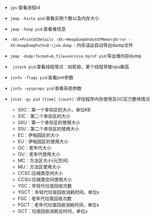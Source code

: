 - `jps`:查看进程id
- `jmap -histo pid`:查看实例个数以及内存大小
- `jmap -heap pid`:查看堆信息
- `-XX:+PrintGCDetails -XX:+HeapDumpOnOutOfMemoryError -XX:HeapDumpPath=D:\jvm.dump `: 内存溢出自动导出dump文件 
- `jmap -dump:format=b,file=service.hprof pid`:导出堆内存dump

- ` jstack pid`:查看线程情况：如死锁，某个线程导致cpu飙高
- `jinfo -flags pid`:查看jvm参数
- `jinfo -sysprops pid`:查看系统参数
- `jstat -gc pid [time] [count]` :评估程序内存使用及GC压力整体情况
  - S0C：第一个幸存区的大小，单位KB
  - S1C：第二个幸存区的大小
  - S0U：第一个幸存区的使用大小
  - S1U：第二个幸存区的使用大小
  - EC：伊甸园区的大小
  - EU：伊甸园区的使用大小
  - OC：老年代大小
  - OU：老年代使用大小
  - MC：方法区大小(元空间)
  - MU：方法区使用大小
  - CCSC:压缩类空间大小
  - CCSU:压缩类空间使用大小
  - YGC：年轻代垃圾回收次数
  - YGCT：年轻代垃圾回收消耗时间，单位s
  - FGC：老年代垃圾回收次数
  - FGCT：老年代垃圾回收消耗时间，单位s
  - GCT：垃圾回收消耗总时间，单位s